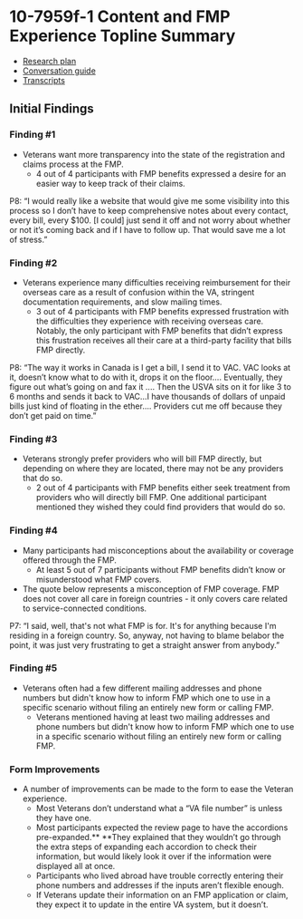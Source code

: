 # **10-7959f-1 Content and FMP Experience Topline Summary**

- [Research plan](https://github.com/department-of-veterans-affairs/va.gov-team/blob/master/products/health-care/champva/1010D/research/users/Usability-Accessibility%20Test%20(April)/Research%20Plan.md](https://github.com/department-of-veterans-affairs/va.gov-team/blob/master/products/health-care/foreign-medical-program/10-7959f-1/research/users/research-plan.md))
- [Conversation guide](https://github.com/department-of-veterans-affairs/va.gov-team/blob/master/products/health-care/champva/1010D/research/users/Usability-Accessibility%20Test%20(April)/Conversation%20Guide.md](https://github.com/department-of-veterans-affairs/va.gov-team/blob/master/products/health-care/foreign-medical-program/10-7959f-1/research/users/conversation-guide.md))
- [Transcripts](https://dvagov.sharepoint.com/:f:/r/sites/vaivc/Shared%20Documents/Forms%20Modernization/10-7959f-1%20(FMP%20registration)/Research/Scrubbed%20Transcripts?csf=1&web=1&e=8SZOSM)


## **Initial Findings**


### Finding #1



* Veterans want more transparency into the state of the registration and claims process at the FMP.
    * 4 out of 4 participants with FMP benefits expressed a desire for an easier way to keep track of their claims. 

P8: “I would really like a website that would give me some visibility into this process so I don’t have to keep comprehensive notes about every contact, every bill, every $100. [I could] just send it off and not worry about whether or not it’s coming back and if I have to follow up. That would save me a lot of stress.”


### Finding #2



* Veterans experience many difficulties receiving reimbursement for their overseas care as a result of confusion within the VA, stringent documentation requirements, and slow mailing times. 
    * 3 out of 4 participants with FMP benefits expressed frustration with the difficulties they experience with receiving overseas care. Notably, the only participant with FMP benefits that didn’t express this frustration receives all their care at a third-party facility that bills FMP directly.

P8: “The way it works in Canada is I get a bill, I send it to VAC. VAC looks at it, doesn’t know what to do with it, drops it on the floor…. Eventually, they figure out what’s going on and fax it .... Then the USVA sits on it for like 3 to 6 months and sends it back to VAC…I have thousands of dollars of unpaid bills just kind of floating in the ether…. Providers cut me off because they don’t get paid on time.”


### Finding #3



* Veterans strongly prefer providers who will bill FMP directly, but depending on where they are located, there may not be any providers that do so.
    * 2 out of 4 participants with FMP benefits either seek treatment from providers who will directly bill FMP. One additional participant mentioned they wished they could find providers that would do so. 


### Finding #4



* Many participants had misconceptions about the availability or coverage offered through the FMP. 
    * At least 5 out of 7 participants without FMP benefits didn’t know or misunderstood what FMP covers. 
* The quote below represents a misconception of FMP coverage. FMP does not cover all care in foreign countries - it only covers care related to service-connected conditions.

P7: “I said, well, that's not what FMP is for. It's for anything because I'm residing in a foreign country. So, anyway, not having to blame belabor the point, it was just very frustrating to get a straight answer from anybody.”


### Finding #5



* Veterans often had a few different mailing addresses and phone numbers but didn't know how to inform FMP which one to use in a specific scenario without filing an entirely new form or calling FMP. 
    * Veterans mentioned having at least two mailing addresses and phone numbers but didn't know how to inform FMP which one to use in a specific scenario without filing an entirely new form or calling FMP. 


### Form Improvements



* A number of improvements can be made to the form to ease the Veteran experience.
    * Most Veterans don’t understand what a “VA file number” is unless they have one.
    * Most participants expected the review page to have the accordions pre-expanded.** **They explained that they wouldn’t go through the extra steps of expanding each accordion to check their information, but would likely look it over if the information were displayed all at once.
    * Participants who lived abroad have trouble correctly entering their phone numbers and addresses if the inputs aren’t flexible enough.
    * If Veterans update their information on an FMP application or claim, they expect it to update in the entire VA system, but it doesn’t. 
